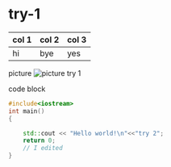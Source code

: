 # try-1
|col 1| col 2| col 3|
|-----|------|------|
|hi   | bye  | yes  |

picture
![picture try 1](https://d33wubrfki0l68.cloudfront.net/cb41dd8e38b0543a305f9c56db89b46caa802263/25192/assets/images/book-cover.jpg)



code block
```c++
#include<iostream>
int main()
{

	std::cout << "Hello world!\n"<<"try 2";
	return 0;
	// I edited
}
```
